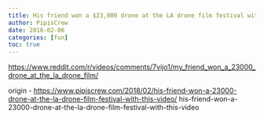 ```yaml
---
title: His friend won a $23,000 drone at the LA drone film festival with this video
author: PipisCrew
date: 2018-02-06
categories: [fun]
toc: true
---
```


https://www.reddit.com/r/videos/comments/7vijo1/my_friend_won_a_23000_drone_at_the_la_drone_film/

origin - https://www.pipiscrew.com/2018/02/his-friend-won-a-23000-drone-at-the-la-drone-film-festival-with-this-video/ his-friend-won-a-23000-drone-at-the-la-drone-film-festival-with-this-video